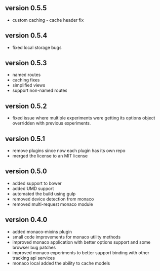 ## version 0.5.5
  - custom caching - cache header fix

## version 0.5.4
  - fixed local storage bugs

## version 0.5.3
  - named routes
  - caching fixes
  - simplified views
  - support non-named routes

## version 0.5.2
  - fixed issue where multiple experiments were getting its options object overridden with previous experiments.

## version 0.5.1
  - remove plugins since now each plugin has its own repo
  - merged the license to an MIT license

## version 0.5.0
  - added support to bower
  - added UMD support
  - automated the build using gulp
  - removed device detection from monaco
  - removed multi-request monaco module

## version 0.4.0
  - added monaco-mixins plugin
  - small code improvements for monaco utility methods
  - improved monaco application with better options support and some browser bug patches
  - improved monaco experiments to better support binding with other tracking api services
  - monaco local added the ability to cache models